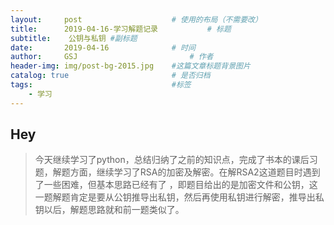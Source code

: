 ```yaml
---
layout:     post   				    # 使用的布局（不需要改）
title:      2019-04-16-学习解题记录			# 标题 
subtitle:    公钥与私钥 #副标题
date:       2019-04-16 				# 时间
author:     GSJ 						# 作者
header-img: img/post-bg-2015.jpg 	#这篇文章标题背景图片
catalog: true 						# 是否归档
tags:								#标签
    - 学习
---
```


## Hey
>今天继续学习了python，总结归纳了之前的知识点，完成了书本的课后习题，解题方面，继续学习了RSA的加密及解密。在解RSA2这道题目时遇到了一些困难，但基本思路已经有了
，即题目给出的是加密文件和公钥，这一题解题肯定是要从公钥推导出私钥，然后再使用私钥进行解密，推导出私钥以后，解题思路就和前一题类似了。
